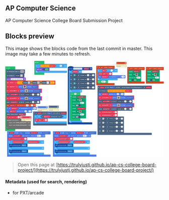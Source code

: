  




## AP Computer Science

AP Computer Science College Board Submission Project

## Blocks preview

This image shows the blocks code from the last commit in master.
This image may take a few minutes to refresh.

![A rendered view of the blocks](https://github.com/trulyjustj/ap-cs-college-board-project/raw/master/.github/makecode/blocks.png)



> Open this page at [https://trulyjustj.github.io/ap-cs-college-board-project/](https://trulyjustj.github.io/ap-cs-college-board-project/)



#### Metadata (used for search, rendering)

* for PXT/arcade
<script src="https://makecode.com/gh-pages-embed.js"></script><script>makeCodeRender("{{ site.makecode.home_url }}", "{{ site.github.owner_name }}/{{ site.github.repository_name }}");</script>
